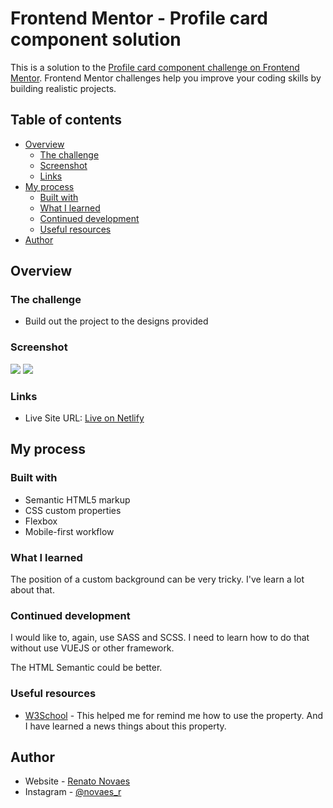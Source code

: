 # Frontend Mentor - Profile card component solution

This is a solution to the [Profile card component challenge on Frontend Mentor](https://www.frontendmentor.io/challenges/profile-card-component-cfArpWshJ). Frontend Mentor challenges help you improve your coding skills by building realistic projects. 

## Table of contents

- [Overview](#overview)
  - [The challenge](#the-challenge)
  - [Screenshot](#screenshot)
  - [Links](#links)
- [My process](#my-process)
  - [Built with](#built-with)
  - [What I learned](#what-i-learned)
  - [Continued development](#continued-development)
  - [Useful resources](#useful-resources)
- [Author](#author)

## Overview

### The challenge

- Build out the project to the designs provided

### Screenshot

![](./screenshot/mobile.png)
![](./screenshot/desktop.png)

### Links

- Live Site URL: [Live on Netlify](https://naughty-bassi-36655c.netlify.app/)

## My process

### Built with

- Semantic HTML5 markup
- CSS custom properties
- Flexbox
- Mobile-first workflow

### What I learned

The position of a custom background can be very tricky. I've learn a lot about that.

### Continued development

I would like to, again, use SASS and SCSS. I need to learn how to do that without use VUEJS or other framework.  
  
The HTML Semantic could be better.

### Useful resources

- [W3School](https://www.w3schools.com/cssref/pr_background-position.asp) - This helped me for remind me how to use the property. And I have learned a news things about this property.

## Author

- Website - [Renato Novaes](https://www.renatonovaes.dev)
- Instagram - [@novaes_r](https://www.instagram.com/novaes_r)